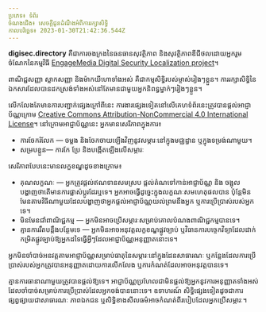 ```yaml
---
ប្រភេទ៖ ទំព័រ
ចំណងជើង៖ សេចក្តីជូនដំណឹងអំពីការរក្សាសិទ្ធិ
កាលបរិច្ឆេទ៖ 2023-01-30T21:42:36.544Z
---
```

**digisec.directory** គឺជាការចងក្រងនៃធនធានសុវត្ថិភាព និងសុវត្ថិភាពឌីជីថលដោយអ្នករួមចំណែកនៃកម្មវិធី [EngageMedia Digital Security Localization project](https://engagemedia.org/projects/localization/)។ 

ពាណិជ្ជសញ្ញា ស្លាកសញ្ញា និងម៉ាកយីហោទាំងអស់ គឺជាកម្មសិទ្ធិរបស់ម្ចាស់រៀងៗខ្លួន។ ការរក្សាសិទ្ធិនៃឯកសារដែលបានដកស្រង់ទាំងអស់នៅតែមានជាមួយអ្នកនិពន្ធម្នាក់ៗរៀងៗខ្លួន។ 

លើកលែងតែមានការបញ្ជាក់ផ្សេងក្រៅពីនេះ ការងារផ្សេងទៀតនៅលើគេហទំព័រនេះត្រូវបានផ្តល់អាជ្ញាប័ណ្ណក្រោម [Creative Commons Attribution-NonCommercial 4.0 International License](https://creativecommons.org/licenses/by-nc/4.0/legalcode)។ នៅក្រោមអាជ្ញាប័ណ្ណនេះ អ្នកមានសេរីភាពក្នុងការ៖

* ការចែករំលែក — ចម្លង និងចែកចាយឡើងវិញនូវសម្ភារៈនៅក្នុងមជ្ឈដ្ឋាន ឬក្នុងទម្រង់ណាមួយ។
* សម្របខ្លួន— ការកែ ប្រែ និង​បង្កើត​ឡើង​លើ​សម្ភារៈ

សេរីភាព​បែប​នេះ​មាន​លក្ខខណ្ឌ​ដូច​ខាង​ក្រោម៖

* គុណលក្ខណៈ — អ្នកត្រូវផ្តល់ឥណទានសមស្រប ផ្តល់តំណទៅកាន់អាជ្ញាប័ណ្ណ និង ចង្អុលបង្ហាញថាតើមានការផ្លាស់ប្តូរដែរឬទេ។ អ្នក​អាច​ធ្វើ​ដូច្នេះ​ក្នុង​លក្ខណៈ​សម​ហេតុ​ផលបាន ប៉ុន្តែ​មិន​មែន​តាម​វិធី​ណា​មួយ​ដែល​បង្ហាញ​ថា​អ្នក​ផ្តល់​អាជ្ញាប័ណ្ណ​យល់ព្រម​នឹង​អ្នក ឬ​ការ​ប្រើ​ប្រាស់​របស់​អ្នក​ទេ។
* មិនមែនជាំពាណិជ្ជកម្ម — អ្នកមិនអាចប្រើសម្ភារៈសម្រាប់គោលបំណងពាណិជ្ជកម្មបានទេ។
* គ្មានការរឹតបន្តឹងបន្ថែមទេ — អ្នកមិនអាចអនុវត្តលក្ខខណ្ឌផ្លូវច្បាប់ ឬវិធានការបច្ចេកវិទ្យាដែលដាក់កម្រិតផ្លូវច្បាប់ឱ្យអ្នកដទៃធ្វើអ្វីៗដែលអាជ្ញាប័ណ្ណអនុញ្ញាតនោះទេ។

អ្នកមិនចាំបាច់អនវត្តតាមអាជ្ញាប័ណ្ណសម្រាប់ធាតុនៃសម្ភារៈនៅក្នុងដែនសាធារណៈ ឬកន្លែងដែលការប្រើប្រាស់របស់អ្នកត្រូវបានអនុញ្ញាតដោយការលើកលែង ឬការកំណត់ដែលអាចអនុវត្តបានទេ។

គ្មានការធានាណាមួយត្រូវបានផ្តល់ឱ្យទេ។ អាជ្ញាប័ណ្ណប្រហែលជាមិនផ្តល់ឱ្យអ្នកនូវការអនុញ្ញាតទាំងអស់ដែលចាំបាច់សម្រាប់ការប្រើប្រាស់ដែលអ្នកចង់បាននោះទេ។ ឧទាហរណ៍ សិទ្ធិផ្សេងទៀតដូចជាការផ្សព្វផ្សាយជាសាធារណៈ ភាពឯកជន ឬសិទ្ធិខាងសីលធម៌អាចកំណត់ពីរបៀបដែលអ្នកប្រើសម្ភារៈ។